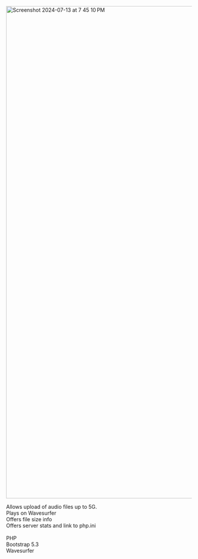 
<img width="1336" alt="Screenshot 2024-07-13 at 7 45 10 PM" src="https://github.com/user-attachments/assets/d51eb5bc-49e4-4261-9c31-3fcb762eccaa">

Allows upload of audio files up to 5G.
<br>
Plays on Wavesurfer
<br>
Offers file size info 
<br>
Offers server stats and link to php.ini
<br>
<br>
PHP
<br>
Bootstrap 5.3
<br>
Wavesurfer
